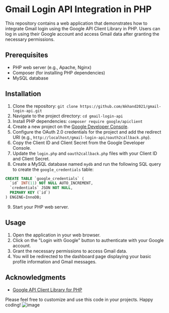 # Gmail Login API Integration in PHP

This repository contains a web application that demonstrates how to integrate Gmail login using the Google API Client Library in PHP. Users can log in using their Google account and access Gmail data after granting the necessary permissions.

## Prerequisites

- PHP web server (e.g., Apache, Nginx)
- Composer (for installing PHP dependencies)
- MySQL database

## Installation

1. Clone the repository: `git clone https://github.com/Akhand2021/gmail-login-api.git`
2. Navigate to the project directory: `cd gmail-login-api`
3. Install PHP dependencies: `composer require google/apiclient`
4. Create a new project on the [Google Developer Console](https://console.developers.google.com/).
5. Configure the OAuth 2.0 credentials for the project and add the redirect URI (e.g., `http://localhost/gmail-login-api/oauth2callback.php`).
6. Copy the Client ID and Client Secret from the Google Developer Console.
7. Update the `login.php` and `oauth2callback.php` files with your Client ID and Client Secret.
8. Create a MySQL database named `mydb` and run the following SQL query to create the `google_credentials` table:

```sql
CREATE TABLE `google_credentials` (
  `id` INT(11) NOT NULL AUTO_INCREMENT,
  `credentials` JSON NOT NULL,
  PRIMARY KEY (`id`)
) ENGINE=InnoDB;
```

9. Start your PHP web server.

## Usage

1. Open the application in your web browser.
2. Click on the "Login with Google" button to authenticate with your Google account.
3. Grant the necessary permissions to access Gmail data.
4. You will be redirected to the dashboard page displaying your basic profile information and Gmail messages.

## Acknowledgments

- [Google API Client Library for PHP](https://github.com/googleapis/google-api-php-client)

Please feel free to customize and use this code in your projects. Happy coding!
![image](https://github.com/Akhand2021/gmail-login-api/assets/104663417/0a646aff-5356-48ef-a28f-6f9f3cb19f7c)


